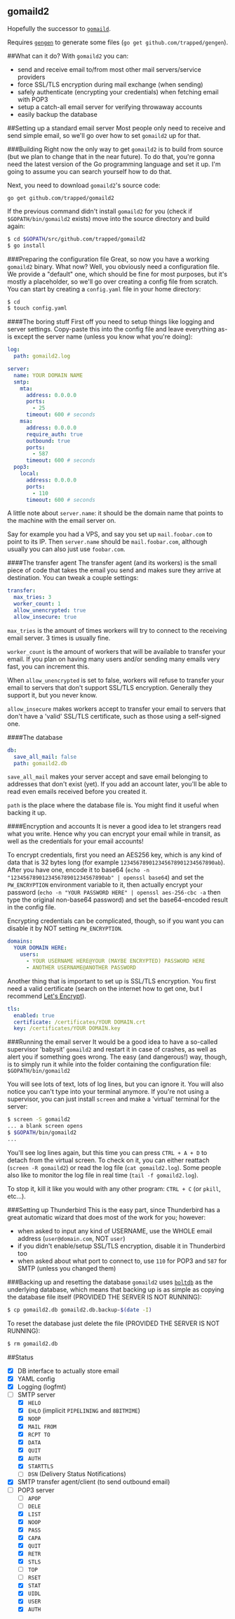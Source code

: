 gomaild2
--------
Hopefully the successor to [`gomaild`](https://github.com/trapped/gomaild).

Requires [`gengen`](https://github.com/trapped/gengen) to generate some files (`go get github.com/trapped/gengen`).

##What can it do?
With `gomaild2` you can:

- send and receive email to/from most other mail servers/service providers
- force SSL/TLS encryption during mail exchange (when sending)
- safely authenticate (encrypting your credentials) when fetching email with POP3
- setup a catch-all email server for verifying throwaway accounts
- easily backup the database

##Setting up a standard email server
Most people only need to receive and send simple email, so we'll go over how to set `gomaild2` up for that.

###Building
Right now the only way to get `gomaild2` is to build from source (but we plan to change that in the near future).
To do that, you're gonna need the latest version of the Go programming language and set it up. I'm going to assume you can search yourself how to do that.

Next, you need to download `gomaild2`'s source code:

`go get github.com/trapped/gomaild2`

If the previous command didn't install `gomaild2` for you (check if `$GOPATH/bin/gomaild2` exists) move into the source directory and build again:

```bash
$ cd $GOPATH/src/github.com/trapped/gomaild2
$ go install
```

###Preparing the configuration file
Great, so now you have a working `gomaild2` binary. What now? Well, you obviously need a configuration file.
We provide a "default" one, which should be fine for most purposes, but it's mostly a placeholder, so we'll go over creating a config file from scratch. You can start by creating a `config.yaml` file in your home directory:

```bash
$ cd
$ touch config.yaml
```

####The boring stuff
First off you need to setup things like logging and server settings. Copy-paste this into the config file and leave everything as-is except the server name (unless you know what you're doing):

```yaml
log:
  path: gomaild2.log

server:
  name: YOUR DOMAIN NAME
  smtp:
    mta:
      address: 0.0.0.0
      ports:
        - 25
      timeout: 600 # seconds
    msa:
      address: 0.0.0.0
      require_auth: true
      outbound: true
      ports:
        - 587
      timeout: 600 # seconds
  pop3:
    local:
      address: 0.0.0.0
      ports:
        - 110
      timeout: 600 # seconds
```

A little note about `server.name`: it should be the domain name that points to the machine with the email server on.

Say for example you had a VPS, and say you set up `mail.foobar.com` to point to its IP. Then `server.name` should be `mail.foobar.com`, although usually you can also just use `foobar.com`.

####The transfer agent
The transfer agent (and its workers) is the small piece of code that takes the email you send and makes sure they arrive at destination. You can tweak a couple settings:

```yaml
transfer:
  max_tries: 3
  worker_count: 1
  allow_unencrypted: true
  allow_insecure: true
```

`max_tries` is the amount of times workers will try to connect to the receiving email server. 3 times is usually fine.

`worker_count` is the amount of workers that will be available to transfer your email. If you plan on having many users and/or sending many emails very fast, you can increment this.

When `allow_unencrypted` is set to false, workers will refuse to transfer your email to servers that don't support SSL/TLS encryption. Generally they support it, but you never know.

`allow_insecure` makes workers accept to transfer your email to servers that don't have a 'valid' SSL/TLS certificate, such as those using a self-signed one.

####The database
```yaml
db:
  save_all_mail: false
  path: gomaild2.db
```

`save_all_mail` makes your server accept and save email belonging to addresses that don't exist (yet). If you add an account later, you'll be able to read even emails received before you created it.

`path` is the place where the database file is. You might find it useful when backing it up.

####Encryption and accounts
It is never a good idea to let strangers read what you write. Hence why you can encrypt your email while in transit, as well as the credentials for your email accounts!

To encrypt credentials, first you need an AES256 key, which is any kind of data that is 32 bytes long (for example `123456789012345678901234567890ab`). After you have one, encode it to base64 (`echo -n "123456789012345678901234567890ab" | openssl base64`) and set the `PW_ENCRYPTION` environment variable to it, then actually encrypt your password (`echo -n "YOUR PASSWORD HERE" | openssl aes-256-cbc -a` then type the original non-base64 password) and set the base64-encoded result in the config file.

Encrypting credentials can be complicated, though, so if you want you can disable it by NOT setting `PW_ENCRYPTION`.

```yaml
domains:
  YOUR DOMAIN HERE:
    users:
      - YOUR USERNAME HERE@YOUR (MAYBE ENCRYPTED) PASSWORD HERE
      - ANOTHER USERNAME@ANOTHER PASSWORD
```

Another thing that is important to set up is SSL/TLS encryption. You first need a valid certificate (search on the internet how to get one, but I recommend [Let's Encrypt](https://letsencrypt.org)).

```yaml
tls:
  enabled: true
  certificate: /certificates/YOUR DOMAIN.crt
  key: /certificates/YOUR DOMAIN.key
```

###Running the email server
It would be a good idea to have a so-called supervisor 'babysit' `gomaild2` and restart it in case of crashes, as well as alert you if something goes wrong.
The easy (and dangerous!) way, though, is to simply run it while into the folder containing the configuration file: `$GOPATH/bin/gomaild2`

You will see lots of text, lots of log lines, but you can ignore it. You will also notice you can't type into your terminal anymore. If you're not using a supervisor, you can just install `screen` and make a 'virtual' terminal for the server:

```bash
$ screen -S gomaild2
... a blank screen opens
$ $GOPATH/bin/gomaild2
...
```

You'll see log lines again, but this time you can press `CTRL + A + D` to detach from the virtual screen. To check on it, you can either reattach (`screen -R gomaild2`) or read the log file (`cat gomaild2.log`). Some people also like to monitor the log file in real time (`tail -f gomaild2.log`).

To stop it, kill it like you would with any other program: `CTRL + C` (or `pkill`, etc...).

###Setting up Thunderbird
This is the easy part, since Thunderbird has a great automatic wizard that does most of the work for you; however:

- when asked to input any kind of USERNAME, use the WHOLE email address (`user@domain.com`, NOT `user`)
- if you didn't enable/setup SSL/TLS encryption, disable it in Thunderbird too
- when asked about what port to connect to, use `110` for POP3 and `587` for SMTP (unless you changed them)

###Backing up and resetting the database
`gomaild2` uses [`boltdb`](https://github.com/boltdb/bolt) as the underlying database, which means that backing up is as simple as copying the database file itself (PROVIDED THE SERVER IS NOT RUNNING):

```bash
$ cp gomaild2.db gomaild2.db.backup-$(date -I)
```

To reset the database just delete the file (PROVIDED THE SERVER IS NOT RUNNING):

```bash
$ rm gomaild2.db
```

##Status

- [x] DB interface to actually store email
- [x] YAML config
- [x] Logging (logfmt)
- [ ] SMTP server
  - [x] `HELO`
  - [x] `EHLO` (implicit `PIPELINING` and `8BITMIME`)
  - [x] `NOOP`
  - [x] `MAIL FROM`
  - [x] `RCPT TO`
  - [x] `DATA`
  - [x] `QUIT`
  - [x] `AUTH`
  - [x] `STARTTLS`
  - [ ] `DSN` (Delivery Status Notifications)
- [x] SMTP transfer agent/client (to send outbound email)
- [ ] POP3 server
  - [ ] `APOP`
  - [ ] `DELE`
  - [x] `LIST`
  - [x] `NOOP`
  - [x] `PASS`
  - [x] `CAPA`
  - [x] `QUIT`
  - [x] `RETR`
  - [x] `STLS`
  - [ ] `TOP`
  - [ ] `RSET`
  - [x] `STAT`
  - [x] `UIDL`
  - [x] `USER`
  - [x] `AUTH`